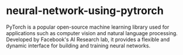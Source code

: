 # neural-network-using-pytrorch
PyTorch is a popular open-source machine learning library used for applications such as computer vision and natural language processing. Developed by Facebook's AI Research lab, it provides a flexible and dynamic interface for building and training neural networks.
